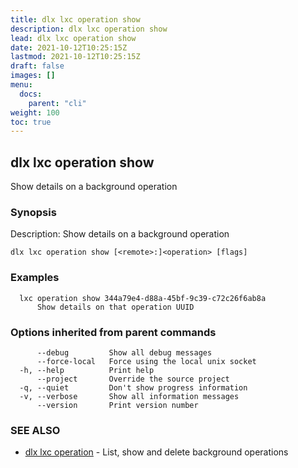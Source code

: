 ```yaml
---
title: dlx lxc operation show
description: dlx lxc operation show
lead: dlx lxc operation show
date: 2021-10-12T10:25:15Z
lastmod: 2021-10-12T10:25:15Z
draft: false
images: []
menu:
  docs:
    parent: "cli"
weight: 100
toc: true
---
```

## dlx lxc operation show

Show details on a background operation

### Synopsis

Description:
  Show details on a background operation



```
dlx lxc operation show [<remote>:]<operation> [flags]
```

### Examples

```
  lxc operation show 344a79e4-d88a-45bf-9c39-c72c26f6ab8a
      Show details on that operation UUID
```

### Options inherited from parent commands

```
      --debug         Show all debug messages
      --force-local   Force using the local unix socket
  -h, --help          Print help
      --project       Override the source project
  -q, --quiet         Don't show progress information
  -v, --verbose       Show all information messages
      --version       Print version number
```

### SEE ALSO

* [dlx lxc operation](/docs/cmd/dlx_lxc_operation)	 - List, show and delete background operations

